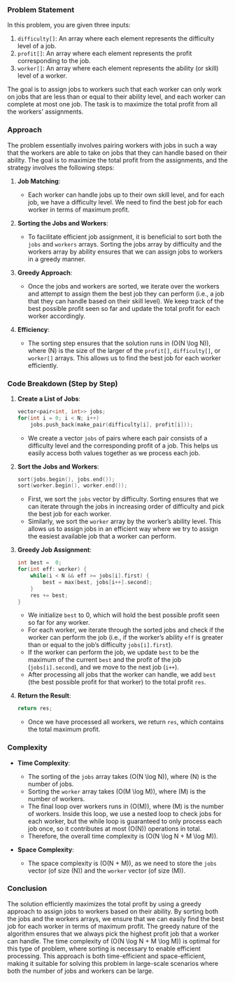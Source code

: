 ### Problem Statement

In this problem, you are given three inputs:
1. `difficulty[]`: An array where each element represents the difficulty level of a job.
2. `profit[]`: An array where each element represents the profit corresponding to the job.
3. `worker[]`: An array where each element represents the ability (or skill) level of a worker.

The goal is to assign jobs to workers such that each worker can only work on jobs that are less than or equal to their ability level, and each worker can complete at most one job. The task is to maximize the total profit from all the workers' assignments.

### Approach

The problem essentially involves pairing workers with jobs in such a way that the workers are able to take on jobs that they can handle based on their ability. The goal is to maximize the total profit from the assignments, and the strategy involves the following steps:

1. **Job Matching**:
   - Each worker can handle jobs up to their own skill level, and for each job, we have a difficulty level. We need to find the best job for each worker in terms of maximum profit.

2. **Sorting the Jobs and Workers**:
   - To facilitate efficient job assignment, it is beneficial to sort both the `jobs` and `workers` arrays. Sorting the jobs array by difficulty and the workers array by ability ensures that we can assign jobs to workers in a greedy manner.

3. **Greedy Approach**:
   - Once the jobs and workers are sorted, we iterate over the workers and attempt to assign them the best job they can perform (i.e., a job that they can handle based on their skill level). We keep track of the best possible profit seen so far and update the total profit for each worker accordingly.

4. **Efficiency**:
   - The sorting step ensures that the solution runs in \(O(N \log N)\), where \(N\) is the size of the larger of the `profit[]`, `difficulty[]`, or `worker[]` arrays. This allows us to find the best job for each worker efficiently.

### Code Breakdown (Step by Step)

1. **Create a List of Jobs**:
   ```cpp
   vector<pair<int, int>> jobs;
   for(int i = 0; i < N; i++)
       jobs.push_back(make_pair(difficulty[i], profit[i]));
   ```
   - We create a vector `jobs` of pairs where each pair consists of a difficulty level and the corresponding profit of a job. This helps us easily access both values together as we process each job.

2. **Sort the Jobs and Workers**:
   ```cpp
   sort(jobs.begin(), jobs.end());
   sort(worker.begin(), worker.end());
   ```
   - First, we sort the `jobs` vector by difficulty. Sorting ensures that we can iterate through the jobs in increasing order of difficulty and pick the best job for each worker.
   - Similarly, we sort the `worker` array by the worker’s ability level. This allows us to assign jobs in an efficient way where we try to assign the easiest available job that a worker can perform.

3. **Greedy Job Assignment**:
   ```cpp
   int best =  0;
   for(int eff: worker) {
       while(i < N && eff >= jobs[i].first) {
           best = max(best, jobs[i++].second);
       }
       res += best;
   }
   ```
   - We initialize `best` to 0, which will hold the best possible profit seen so far for any worker.
   - For each worker, we iterate through the sorted jobs and check if the worker can perform the job (i.e., if the worker’s ability `eff` is greater than or equal to the job’s difficulty `jobs[i].first`).
   - If the worker can perform the job, we update `best` to be the maximum of the current `best` and the profit of the job (`jobs[i].second`), and we move to the next job (`i++`).
   - After processing all jobs that the worker can handle, we add `best` (the best possible profit for that worker) to the total profit `res`.

4. **Return the Result**:
   ```cpp
   return res;
   ```
   - Once we have processed all workers, we return `res`, which contains the total maximum profit.

### Complexity

- **Time Complexity**:
  - The sorting of the `jobs` array takes \(O(N \log N)\), where \(N\) is the number of jobs.
  - Sorting the `worker` array takes \(O(M \log M)\), where \(M\) is the number of workers.
  - The final loop over workers runs in \(O(M)\), where \(M\) is the number of workers. Inside this loop, we use a nested loop to check jobs for each worker, but the while loop is guaranteed to only process each job once, so it contributes at most \(O(N)\) operations in total.
  - Therefore, the overall time complexity is \(O(N \log N + M \log M)\).

- **Space Complexity**:
  - The space complexity is \(O(N + M)\), as we need to store the `jobs` vector (of size \(N\)) and the `worker` vector (of size \(M\)).

### Conclusion

The solution efficiently maximizes the total profit by using a greedy approach to assign jobs to workers based on their ability. By sorting both the jobs and the workers arrays, we ensure that we can easily find the best job for each worker in terms of maximum profit. The greedy nature of the algorithm ensures that we always pick the highest profit job that a worker can handle. The time complexity of \(O(N \log N + M \log M)\) is optimal for this type of problem, where sorting is necessary to enable efficient processing. This approach is both time-efficient and space-efficient, making it suitable for solving this problem in large-scale scenarios where both the number of jobs and workers can be large.